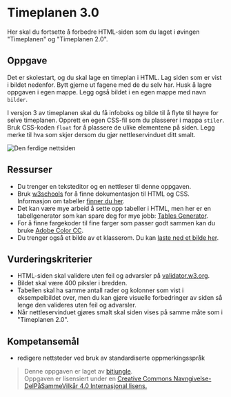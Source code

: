Timeplanen 3.0
==============
Her skal du fortsette å forbedre HTML-siden som du laget i øvingen "Timeplanen" og "Timeplanen 2.0".

Oppgave
-------
Det er skolestart, og du skal lage en timeplan i HTML. Lag siden som er vist i bildet nedenfor. Bytt gjerne ut fagene med de du selv har. Husk å lagre oppgaven i egen mappe. Legg også bildet i en egen mappe med navn `bilder`.

I versjon 3 av timeplanen skal du få infoboks og bilde til å flyte til høyre for selve timeplanen. Opprett en egen CSS-fil som du plasserer i mappa `stiler`. Bruk CSS-koden `float` for å plassere de ulike elementene på siden. Legg merke til hva som skjer dersom du gjør nettleservinduet ditt smalt.


![Den ferdige nettsiden](https://github.com/bitjungle/IT1/blob/master/Bilder/timeplan3.png)


Ressurser
---------
* Du trenger en teksteditor og en nettleser til denne oppgaven. 
* Bruk [w3schools](http://www.w3schools.com/) for å finne dokumentasjon til HTML og CSS. Informasjon om tabeller [finner du her](http://www.w3schools.com/tags/tag_table.asp).
* Det kan være mye arbeid å sette opp tabeller i HTML, men her er en tabellgenerator som kan spare deg for mye jobb: [Tables Generator](http://www.tablesgenerator.com/html_tables).
* For å finne fargekoder til fine farger som passer godt sammen kan du bruke [Adobe Color CC](https://color.adobe.com/nb/create/color-wheel/).
* Du trenger også et bilde av et klasserom. Du kan [laste ned et bilde her](https://commons.wikimedia.org/wiki/File:Andrew_Classroom_De_La_Salle_University.jpeg).

Vurderingskriterier
-------------------
* HTML-siden skal validere uten feil og advarsler på [validator.w3.org](https://validator.w3.org/).
* Bildet skal være 400 piksler i bredden.
* Tabellen skal ha samme antall rader og kolonner som vist i eksempelbildet over, men du kan gjøre visuelle forbedringer av siden så lenge den valideres uten feil og advarsler.
* Når nettleservinduet gjøres smalt skal siden vises på samme måte som i "Timeplanen 2.0".

Kompetansemål
-------------
* redigere nettsteder ved bruk av standardiserte oppmerkingsspråk

>Denne oppgaven er laget av [bitjungle](https://github.com/bitjungle).  
>Oppgaven er lisensiert under en
>[Creative Commons Navngivelse-DelPåSammeVilkår 4.0 Internasjonal lisens.
](http://creativecommons.org/licenses/by-sa/4.0/)
